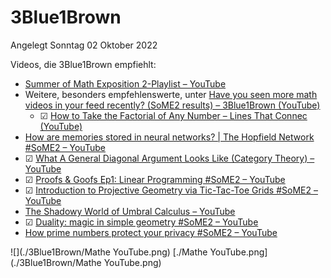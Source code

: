 # 3Blue1Brown
Angelegt Sonntag 02 Oktober 2022

Videos, die 3Blue1Brown empfiehlt:

* [Summer of Math Exposition 2-Playlist – YouTube](https://www.youtube.com/playlist?list=PLnQX-jgAF5pTZXPiD8ciEARRylD9brJXU)
* Weitere, besonders empfehlenswerte, unter [Have you seen more math videos in your feed recently? (SoME2 results) – 3Blue1Brown (YouTube)](https://www.youtube.com/watch?v=cDofhN-RJqg)
	* ☑ [How to Take the Factorial of Any Number – Lines That Connec (YouTube)](https://www.youtube.com/watch?v=v_HeaeUUOnc&t=0s)
* [How are memories stored in neural networks? | The Hopfield Network #SoME2  – YouTube](https://www.youtube.com/watch?v=piF6D6CQxUw)
* ☑ [What A General Diagonal Argument Looks Like (Category Theory) – YouTube](https://www.youtube.com/watch?v=dwNxVpbEVcc)
* ☑ [Proofs & Goofs Ep1: Linear Programming #SoME2 – YouTube](https://www.youtube.com/watch?v=pLNZbykPDOA&list=PLnQX-jgAF5pTZXPiD8ciEARRylD9brJXU&index=215)
* ☑ [Introduction to Projective Geometry via Tic-Tac-Toe Grids #SoME2 – YouTube](https://www.youtube.com/watch?v=mTw3o8-xMIo&list=PLnQX-jgAF5pTZXPiD8ciEARRylD9brJXU&index=18)
* [The Shadowy World of Umbral Calculus – YouTube](https://www.youtube.com/watch?v=D0EUFP7-P1M&list=PLnQX-jgAF5pTZXPiD8ciEARRylD9brJXU&index=21)
* ☑ [Duality: magic in simple geometry #SoME2 – YouTube](https://www.youtube.com/watch?v=SWrWlgGJe3k&list=PLnQX-jgAF5pTZXPiD8ciEARRylD9brJXU&index=36)
* [How prime numbers protect your privacy #SoME2 – YouTube](https://www.youtube.com/watch?v=BScMvVH6U4E&list=PLnQX-jgAF5pTZXPiD8ciEARRylD9brJXU&index=93)

![](./3Blue1Brown/Mathe YouTube.png)
[./Mathe YouTube.png](./3Blue1Brown/Mathe YouTube.png)

